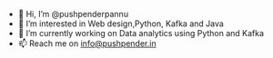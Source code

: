 - 👋 Hi, I’m @pushpenderpannu
- 👀 I’m interested in Web design,Python, Kafka and Java
- 🌱 I’m currently working on Data analytics using Python and Kafka
- 📫 Reach me on info@pushpender.in

<!---
pushpenderpannu/pushpenderpannu is a ✨ special ✨ repository because its `README.md` (this file) appears on your GitHub profile.
You can click the Preview link to take a look at your changes.
--->
